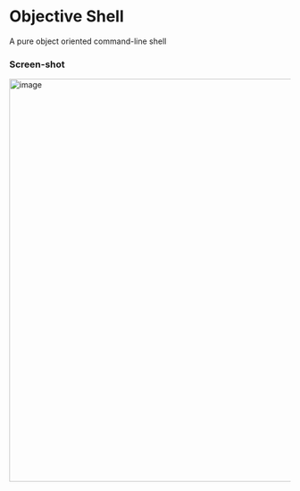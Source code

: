 # Objective Shell
A pure object oriented command-line shell

### Screen-shot
<img width="722" alt="image" src="https://github.com/user-attachments/assets/1c14467e-0788-4d17-b052-4228d109d96d">

